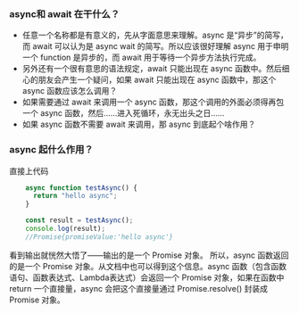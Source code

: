 ### async和 await 在干什么？
* 任意一个名称都是有意义的，先从字面意思来理解。async 是“异步”的简写，而 await 可以认为是 async wait 的简写。所以应该很好理解 async 用于申明一个 function 是异步的，而 await 用于等待一个异步方法执行完成。
* 另外还有一个很有意思的语法规定，await 只能出现在 async 函数中。然后细心的朋友会产生一个疑问，如果 await 只能出现在 async 函数中，那这个 async 函数应该怎么调用？
* 如果需要通过 await 来调用一个 async 函数，那这个调用的外面必须得再包一个 async 函数，然后……进入死循环，永无出头之日……
* 如果 async 函数不需要 await 来调用，那 async 到底起个啥作用？
### async 起什么作用？
 直接上代码
```javascript
	async function testAsync() {
      return "hello async";
    }

    const result = testAsync();
    console.log(result);
	//Promise{promiseValue:'hello async'}
```
看到输出就恍然大悟了——输出的是一个 Promise 对象。 
所以，async 函数返回的是一个 Promise 对象。从文档中也可以得到这个信息。async 函数（包含函数语句、函数表达式、Lambda表达式）会返回一个 Promise 对象，如果在函数中 return 一个直接量，async 会把这个直接量通过 Promise.resolve() 封装成 Promise 对象。